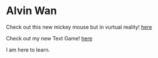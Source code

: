 # Alvin Wan
 
 Check out this new mickey mouse but in vurtual reality! [here](https://jia-jumpy-green-vegetable.glitch.me/)
 
 Check out my new Text Game! [here](https://jia-north-iridescent-meteor.glitch.me/)
 
 I am here to learn.
